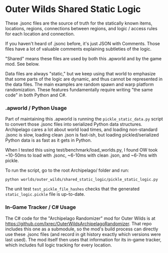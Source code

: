 # Outer Wilds Shared Static Logic

These .jsonc files are the source of truth for the statically known items, locations, regions, connections between regions, and logic / access rules for each location and connection.

If you haven't heard of .jsonc before, it's just JSON with Comments.
Those files have a lot of valuable comments explaining subtleties of the logic.

"Shared" means these files are used by both this .apworld and by the game mod. See below.

Data files are always "static," but we keep using that world to emphasize that some parts of the logic are dynamic, and thus cannot be represented in the data files.
The main examples are random spawn and warp platform randomization.
These features fundamentally require writing "the same code" in both Python and C#.

### .apworld / Python Usage

Part of maintaining this .apworld is running the `pickle_static_data.py` script to convert those .jsonc files into serialized Python data structures.
Archipelago cares a lot about world load times, and loading non-standard .jsonc is slow, loading clean .json is fast-ish, but loading pickled/serialized Python data is as fast as it gets in Python.

When I tested this using test/benchmark/load_worlds.py, I found OW took ~10-50ms to load with .jsonc, ~6-10ms with clean .json, and ~6-7ms with pickle.

To run the script, go to the root Archipelago/ folder and run:
```shell
python worlds/outer_wilds/shared_static_logic/pickle_static_logic.py
```

The unit test `test_pickle_file_hashes` checks that the generated `static_logic.pickle` file is up-to-date.

### In-Game Tracker / C# Usage

The C# code for the "Archipelago Randomizer" mod for Outer Wilds is at https://github.com/Ixrec/OuterWildsArchipelagoRandomizer.
That repo includes this one as a submodule, so the mod's build process can directly use these .jsonc files (and record in git history exactly which versions were last used).
The mod itself then uses that information for its in-game tracker, which includes full logic tracking for every location.